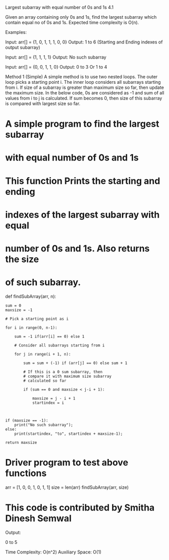 
Largest subarray with equal number of 0s and 1s
4.1

Given an array containing only 0s and 1s, find the largest subarray which contain equal no of 0s and 1s. Expected time complexity is O(n).

Examples:

Input: arr[] = {1, 0, 1, 1, 1, 0, 0}
Output: 1 to 6 (Starting and Ending indexes of output subarray)

Input: arr[] = {1, 1, 1, 1}
Output: No such subarray

Input: arr[] = {0, 0, 1, 1, 0}
Output: 0 to 3 Or 1 to 4


Method 1 (Simple)
A simple method is to use two nested loops. The outer loop picks a starting point i. The inner loop considers all subarrays starting from i. If size of a subarray is greater than maximum size so far, then update the maximum size.
In the below code, 0s are considered as -1 and sum of all values from i to j is calculated. If sum becomes 0, then size of this subarray is compared with largest size so far.

# A simple program to find the largest subarray
# with equal number of 0s and 1s
 
# This function Prints the starting and ending
# indexes of the largest subarray with equal 
# number of 0s and 1s. Also returns the size 
# of such subarray.
def findSubArray(arr, n):
 
    sum = 0
    maxsize = -1
 
    # Pick a starting point as i
 
    for i in range(0, n-1):
     
        sum = -1 if(arr[i] == 0) else 1
 
        # Consider all subarrays starting from i
 
        for j in range(i + 1, n):
         
            sum = sum + (-1) if (arr[j] == 0) else sum + 1
 
            # If this is a 0 sum subarray, then 
            # compare it with maximum size subarray
            # calculated so far
 
            if (sum == 0 and maxsize < j-i + 1):
                 
                maxsize = j - i + 1
                startindex = i
             
         
     
    if (maxsize == -1):
        print("No such subarray");
    else:
        print(startindex, "to", startindex + maxsize-1);
 
    return maxsize
 
# Driver program to test above functions
arr = [1, 0, 0, 1, 0, 1, 1]
size = len(arr)
findSubArray(arr, size)
 
# This code is contributed by Smitha Dinesh Semwal


Output:

 0 to 5

Time Complexity: O(n^2)
Auxiliary Space: O(1)


